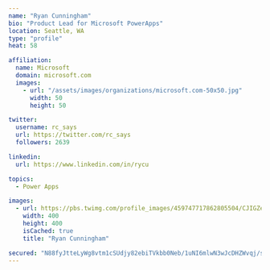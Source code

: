 ```yaml
---
name: "Ryan Cunningham"
bio: "Product Lead for Microsoft PowerApps"
location: Seattle, WA
type: "profile"
heat: 58

affiliation:
  name: Microsoft
  domain: microsoft.com
  images:
    - url: "/assets/images/organizations/microsoft.com-50x50.jpg"
      width: 50
      height: 50

twitter:
  username: rc_says
  url: https://twitter.com/rc_says
  followers: 2639

linkedin:
  url: https://www.linkedin.com/in/rycu

topics:
  - Power Apps

images:
  - url: https://pbs.twimg.com/profile_images/459747717862805504/CJIGZejd_400x400.png
    width: 400
    height: 400
    isCached: true
    title: "Ryan Cunningham"

secured: "N88fyJtteLyWg8vtm1cSUdjy82ebiTVkbb0Neb/1uNI6mlwN3wJcDHZWvqj/sKfkhOhQLinTfilC1e/qTajxakPlIJ4Paj7t4WMIQ88PTB0oyC3QfIzi4OF7MmepSeZJKDw6Mklm4H/1z/9C6ms6WIFtmN6U2tbJOrLNlSFQb0awJCn+45Jiev7jq1XpmurFYrvNQRc4zYWK5yEE0reT9HLWxDNYWpbIPNk1K/MsN0HnZtB9z0fXCsxVZLUkkVolOdEWFMP/QfOAkaRzOZBNgrg7qmHg8w99y5LOtQkKmbCgK5D7lPfESFxMjcliwPKD5sDXUXSTK+WixR+NCphfXy7Gjuj01cWpI8Kg0xlT561SeYIpsP0ZMH4tJ/8oT+6nowc0ylQu/+3y3l3OZmgeot7lidfPt6vgjyKIbNdlTWM=;io9M+cx85kjglhXHOfrQcg=="
---
```


